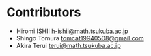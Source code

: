 Contributors
============

* Hiromi ISHII <h-ishii@math.tsukuba.ac.jp>
* Shingo Tomura <tomcat19940508@gmail.com>
* Akira Terui <terui@math.tsukuba.ac.jp>